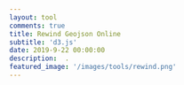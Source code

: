 ```yaml
---
layout: tool
comments: true
title: Rewind Geojson Online
subtitle: 'd3.js'
date: 2019-9-22 00:00:00
description:  .
featured_image: '/images/tools/rewind.png'
---
```

<style>

</style> 
<div class='rewind-wrapper'>


<div id="fb-root"></div>
 <div class='observable-wrapper div-number-1'>
</div>
<div>


<div class='block'>
  <div class='observable-wrapper div-number-2'>
  </div>
  <div class='observable-wrapper div-number-3'>
  </div>
 </div>

 <div class='block'>
  <div class='observable-wrapper div-number-5'>
  </div>
  <div class='observable-wrapper div-number-6'>
  </div>
 </div>

 
 <div class='block'>
   <div class='observable-wrapper div-number-7'>
  </div>
  <div class='observable-wrapper div-number-8'>
  </div>
  <div class='observable-wrapper div-number-9'>
  </div>
    <div class='observable-wrapper div-number-10'>
  </div>
 </div>


</div>

<style>
.rewind-wrapper {
  padding:20px;
}
.rewind-wrapper textarea{
    width: 100%;
    margin-top:10px;
    margin-bottom:10px;
    height: 127px;
}
   

</style>

<div class="full-page-blog-width" style="clear:both">
 

</div>



<div style='display:none' data-type='module' class='script-this'>
    
 console.log('start')
  import notebook from "https://api.observablehq.com/@bumbeishvili/rewind-geojson.js";

console.log('imported')

const html = document.querySelector('.full-page-blog-width').innerHTML;
document.querySelector('.full-page-blog-width').innerHTML=(html+notebook.modules[0].variables
.filter(d=>d)
.map((d,i)=>{
  if(i<7 || i>10) return '';
  return ` <d`+`iv class="observable-wrapper div-number-${i}" 
               ${i>=21?"style='display:none'":''}></`+`div>`
})
.join(''));

console.log('created')


  import {Inspector, Runtime} from "https://unpkg.com/@observablehq/runtime@3/dist/runtime.js";
 
 

   let i=1;
   Runtime.load(notebook, (variable) => {
       const selector = `.observable-wrapper.div-number-${i++}`
       if(document.querySelector(selector)){
          return new Inspector(document.querySelector(selector));
       }

   });

console.log('finished');


   
</div>
 

<script>

     s = document.createElement('script');
    s.type = 'module';
    var code = document.querySelector('.script-this').innerText;
    try {
      s.appendChild(document.createTextNode(code));
      document.body.appendChild(s);
    } catch (e) {
      s.text = code;
      document.body.appendChild(s);
}

 </script>
